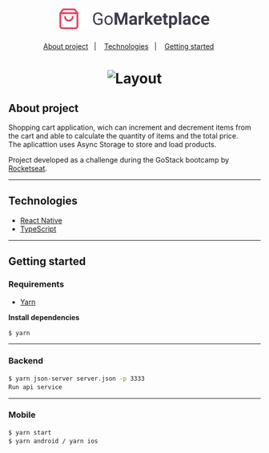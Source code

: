 <h1 align="center">
  <img width="300" alt="logo" src="https://github.com/g4-lima/go-marketplace/blob/master/src/assets/logo@3x.png?raw=true">
</h1>

<p align="center">
  <a href="#about-project">About project</a>&nbsp;&nbsp;&nbsp;|&nbsp;&nbsp;&nbsp;
  <a href="#technologies">Technologies</a>&nbsp;&nbsp;&nbsp;|&nbsp;&nbsp;&nbsp;
  <a href="#getting-started">Getting started</a>&nbsp;&nbsp;&nbsp;&nbsp;&nbsp;&nbsp;
</p>

<h1 align="center">
  <img height="550" alt="Layout" src="https://s1.gifyu.com/images/GoMarketplace.gif">
</h1>

## About project

Shopping cart application, wich can increment and decrement items from the cart and able to calculate the quantity of items and the total price. </br>
The aplicattion uses Async Storage to store and load products.

Project developed as a challenge during the GoStack bootcamp by [Rocketseat](https://rocketseat.com.br/).

---

## Technologies

- [React Native](https://reactnative.dev/)
- [TypeScript](https://www.typescriptlang.org/)

---

## Getting started


### Requirements

- [Yarn](https://classic.yarnpkg.com/)

**Install dependencies**

```sh
$ yarn
```

---


### Backend

```sh
$ yarn json-server server.json -p 3333
Run api service
```

---


### Mobile

```sh
$ yarn start
$ yarn android / yarn ios

```

